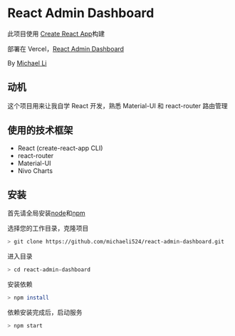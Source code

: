 # React Admin Dashboard

此项目使用 [Create React App](https://github.com/facebook/create-react-app)构建

部署在 Vercel，[React Admin Dashboard](https://react-admin-dashboard-mikoli524.vercel.app/)

By [Michael Li](https://github.com/michaeli524)

## 动机

这个项目用来让我自学 React 开发，熟悉 Material-UI 和 react-router 路由管理

## 使用的技术框架

- React (create-react-app CLI)
- react-router
- Material-UI
- Nivo Charts

## 安装

首先请全局安装[node](http://nodejs.org)和[npm](https://npmjs.com)

选择您的工作目录，克隆项目

```sh
> git clone https://github.com/michaeli524/react-admin-dashboard.git
```

进入目录

```sh
> cd react-admin-dashboard

```

安装依赖

```sh
> npm install
```

依赖安装完成后，启动服务

```sh
> npm start
```
